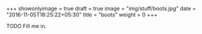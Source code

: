+++
showonlyimage = true
draft = true
image = "img/stuff/boots.jpg"
date = "2016-11-05T18:25:22+05:30"
title = "boots"
weight = 0
+++

TODO Fill me in.
